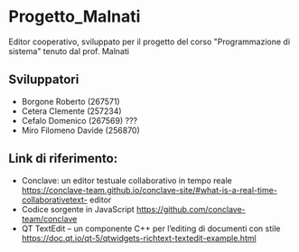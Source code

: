 # Progetto_Malnati

Editor cooperativo, sviluppato per il progetto del corso "Programmazione di sistema" tenuto dal prof. Malnati

## Sviluppatori

- Borgone Roberto (267571)
- Cetera Clemente (257234)
- Cefalo Domenico (267569) ???
- Miro Filomeno Davide (256870)

## Link di riferimento:

- Conclave: un editor testuale collaborativo in tempo reale
https://conclave-team.github.io/conclave-site/#what-is-a-real-time-collaborativetext-
editor
- Codice sorgente in JavaScript
https://github.com/conclave-team/conclave
- QT TextEdit – un componente C++ per l’editing di documenti con stile
https://doc.qt.io/qt-5/qtwidgets-richtext-textedit-example.html
